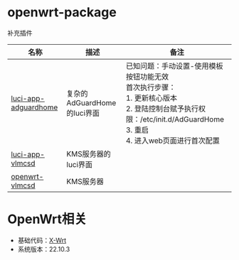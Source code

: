 # openwrt-package
补充插件

|名称|描述|备注|
|----|----|----|
|[luci-app-adguardhome](https://github.com/rufengsuixing/luci-app-adguardhome.git)|复杂的AdGuardHome的luci界面|已知问题：手动设置-使用模板按钮功能无效<br/>首次执行步骤：<br/>1. 更新核心版本<br/>2. 登陆控制台赋予执行权限：/etc/init.d/AdGuardHome<br/>3. 重启<br/>4. 进入web页面进行首次配置|
|[luci-app-vlmcsd](https://github.com/cokebar/luci-app-vlmcsd.git)|KMS服务器的luci界面||
|[openwrt-vlmcsd](https://github.com/cokebar/openwrt-vlmcsd.git)|KMS服务器||


# OpenWrt相关
- 基础代码：[X-Wrt](https://github.com/x-wrt/)
- 系统版本：22.10.3